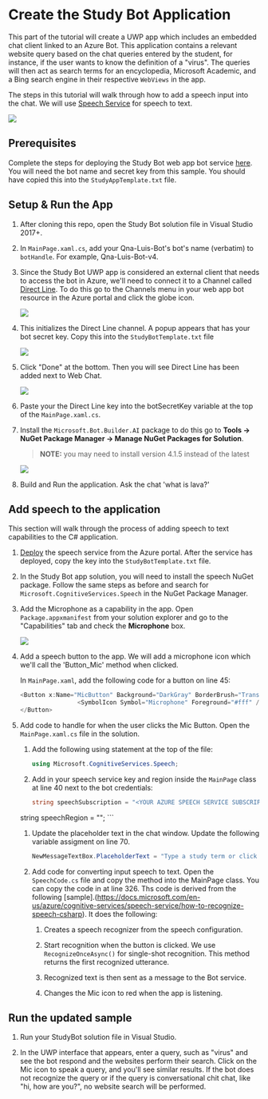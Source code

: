 # Create the Study Bot Application

This part of the tutorial will create a UWP app which includes an embedded chat client linked to an Azure Bot. This application contains a relevant website query based on the chat queries entered by the student, for instance, if the user wants to know the definition of a "virus". The queries will then act as search terms for an encyclopedia, Microsoft Academic, and a Bing search engine in their respective `WebViews` in the app.

The steps in this tutorial will walk through how to add a speech input into the chat. We will use [Speech Service](https://docs.microsoft.com/en-us/azure/cognitive-services/speech-service/) for speech to text.

<img src="../../Assets/study-bot-interface.PNG">

## Prerequisites

Complete the steps for deploying the Study Bot web app bot service [here](../Qna-Luis-Bot-v4/README.md). You will need the bot name and secret key from this sample. You should have copied this into the `StudyAppTemplate.txt` file.

## Setup & Run the App
1. After cloning this repo, open the Study Bot solution file in Visual Studio 2017+.

1. In `MainPage.xaml.cs`, add your Qna-Luis-Bot's bot's name (verbatim) to `botHandle`. For example, Qna-Luis-Bot-v4. 

1. Since the Study Bot UWP app is considered an external client that needs to access the bot in Azure, we'll need to connect it to a Channel called [Direct Line](https://docs.microsoft.com/en-us/azure/bot-service/bot-service-channel-connect-directline?view=azure-bot-service-3.0). To do this go to the Channels menu in your web app bot resource in the Azure portal and click the globe icon.

    <img src="../../Assets/enable-directline.png">

1. This initializes the Direct Line channel. A popup appears that has your bot secret key. Copy this into the `StudyBotTemplate.txt` file

    <img src="../../Assets/bot-secret-key.png">

1. Click "Done" at the bottom. Then you will see Direct Line has been added next to Web Chat.

    <img src="../../Assets/directline-done.png">

1.  Paste your the Direct Line key into the botSecretKey variable at the top of the `MainPage.xaml.cs`. 

1. Install the `Microsoft.Bot.Builder.AI` package to do this go to **Tools -> NuGet Package Manager -> Manage NuGet Packages for Solution**. 

    >**NOTE:** you may need to install version 4.1.5 instead of the latest

    <img src="../../Assets/NugetPackageManager.JPG">

1. Build and Run the application. Ask the chat 'what is lava?'

## Add speech to the application

This section will walk through the process of adding speech to text capabilities to the C# application. 

1. [Deploy](https://ms.portal.azure.com/#create/Microsoft.CognitiveServicesSpeechServices) the speech service from the Azure portal. After the service has deployed, copy the key into the `StudyBotTemplate.txt` file. 


1. In the Study Bot app solution, you will need to install the speech NuGet package. Follow the same steps as before and search for `Microsoft.CognitiveServices.Speech` in the NuGet Package Manager.

1. Add the Microphone as a capability in the app. Open `Package.appxmanifest` from your solution explorer and go to the "Capabilities" tab and check the **Microphone** box.

    <img src="../../Assets/Capability-microphone.PNG">


1. Add a speech button to the app. We will add a microphone icon which we'll call the 'Button_Mic' method when clicked. 

    In `MainPage.xaml`, add the following code for a button on line 45:

    ```cs
    <Button x:Name="MicButton" Background="DarkGray" BorderBrush="Transparent" BorderThickness="5" Margin="5, 5, 5, 5" Grid.Row="3" HorizontalAlignment="Right" Click="Button_Mic">
                    <SymbolIcon Symbol="Microphone" Foreground="#fff" />
    </Button>
    ```

1. Add code to handle for when the user clicks the Mic Button. Open the `MainPage.xaml.cs` file in the solution.

    1. Add the following using statement at the top of the file:

        ```cs
        using Microsoft.CognitiveServices.Speech;
        ```

    1. Add in your speech service key and region inside the `MainPage` class at line 40 next to the bot credentials:

        ```cs
        string speechSubscription = "<YOUR AZURE SPEECH SERVICE SUBSCRIPTION KEY>";
	string speechRegion = "<YOUR REGION>";
        ```

    1. Update the placeholder text in the chat window. Update the following variable assigment on line 70. 

        ```cs
        NewMessageTextBox.PlaceholderText = "Type a study term or click the mic button to speak.";
        ```

    1. Add code for converting input speech to text. Open the `SpeechCode.cs` file and copy the method into the MainPage class. You can copy the code in at line 326. Ths code is derived from the following [sample].(https://docs.microsoft.com/en-us/azure/cognitive-services/speech-service/how-to-recognize-speech-csharp). It does the following:

        1. Creates a speech recognizer from the speech configuration. 

        1. Start recognition when the button is clicked. We use `RecognizeOnceAsync()` for single-shot recognition. This method returns the first recognized utterance. 

        1. Recognized text is then sent as a message to the Bot service. 

        1. Changes the Mic icon to red when the app is listening.
    
## Run the updated sample

1. Run your StudyBot solution file in Visual Studio.

1. In the UWP interface that appears, enter a query, such as "virus" and see the bot respond and the websites perform their search. Click on the Mic icon to speak a query, and you'll see similar results. If the bot does not recognize the query or if the query is conversational chit chat, like "hi, how are you?", no website search will be performed.
